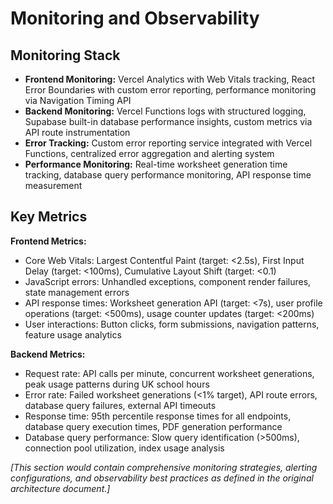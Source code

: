 # Monitoring and Observability

## Monitoring Stack

- **Frontend Monitoring:** Vercel Analytics with Web Vitals tracking, React Error Boundaries with custom error reporting, performance monitoring via Navigation Timing API
- **Backend Monitoring:** Vercel Functions logs with structured logging, Supabase built-in database performance insights, custom metrics via API route instrumentation
- **Error Tracking:** Custom error reporting service integrated with Vercel Functions, centralized error aggregation and alerting system
- **Performance Monitoring:** Real-time worksheet generation time tracking, database query performance monitoring, API response time measurement

## Key Metrics

**Frontend Metrics:**
- Core Web Vitals: Largest Contentful Paint (target: <2.5s), First Input Delay (target: <100ms), Cumulative Layout Shift (target: <0.1)
- JavaScript errors: Unhandled exceptions, component render failures, state management errors
- API response times: Worksheet generation API (target: <7s), user profile operations (target: <500ms), usage counter updates (target: <200ms)
- User interactions: Button clicks, form submissions, navigation patterns, feature usage analytics

**Backend Metrics:**
- Request rate: API calls per minute, concurrent worksheet generations, peak usage patterns during UK school hours
- Error rate: Failed worksheet generations (<1% target), API route errors, database query failures, external API timeouts
- Response time: 95th percentile response times for all endpoints, database query execution times, PDF generation performance
- Database query performance: Slow query identification (>500ms), connection pool utilization, index usage analysis

*[This section would contain comprehensive monitoring strategies, alerting configurations, and observability best practices as defined in the original architecture document.]*